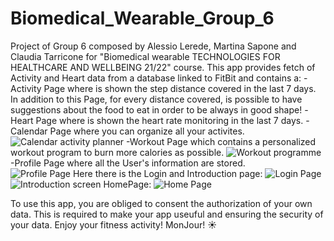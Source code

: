 # Biomedical_Wearable_Group_6
Project of Group 6 composed by Alessio Lerede, Martina Sapone and Claudia Tarricone for "Biomedical wearable TECHNOLOGIES FOR HEALTHCARE AND WELLBEING 21/22" course.  This app provides fetch of Activity and Heart data from a database linked to FitBit and contains a: 
-Activity Page where is shown the step distance covered in the last 7 days. 
In addition to this Page, for every distance covered, is possible to have suggestions about the food to eat in order to be always in good shape! 
-Heart Page where is shown the heart rate monitoring in the last 7 days. 
-Calendar Page where you can organize all your activites.
![Calendar activity planner](https://user-images.githubusercontent.com/100702412/176897744-6ad0e263-e65d-41c5-a261-d54520c73ca6.jpg)
-Workout Page which contains a personalized workout program to burn more calories as possible. 
![Workout programme](https://user-images.githubusercontent.com/100702412/176897889-33edd564-bd6e-4ba2-8adf-73c981471d89.jpg)
-Profile Page where all the User's information are stored.  
![Profile Page](https://user-images.githubusercontent.com/100702412/176897918-70e17490-6fed-4183-bc53-82e1be1ed044.jpg)
Here there is the Login and Introduction page:
![Login Page](https://user-images.githubusercontent.com/100702412/176897953-c79d2210-2025-4030-b48f-eca7319b4e3d.jpg)
![Introduction screen](https://user-images.githubusercontent.com/100702412/176897965-7a61cdab-9c84-46da-8275-38b75da0dc5a.jpg)
HomePage:
![Home Page](https://user-images.githubusercontent.com/100702412/176897992-997827dc-06f1-4d6f-a880-934eaf812091.jpg)

To use this app, you are obliged to consent the authorization of your own data. This is required to make your app useuful and ensuring the security of your data.  Enjoy your fitness activity! MonJour! ☀️


